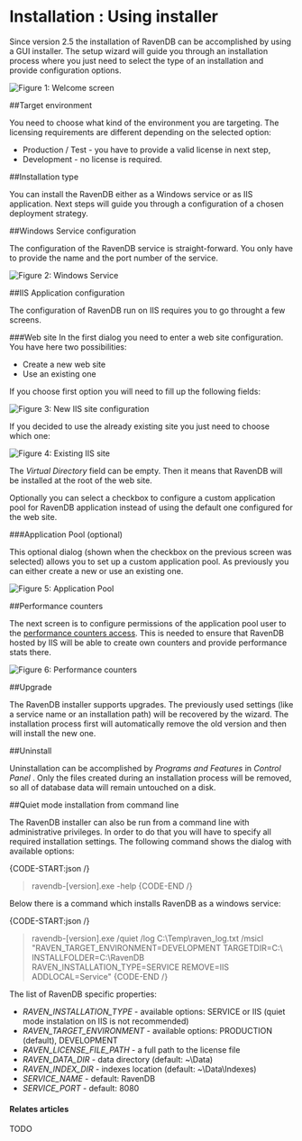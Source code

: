 # Installation : Using installer

Since version 2.5 the installation of RavenDB can be accomplished by using a GUI installer. The setup wizard will guide you through an installation process where you just need to
select the type of an installation and provide configuration options.

![Figure 1: Welcome screen](images/installer_welcome_screen.png)

##Target environment

You need to choose what kind of the environment you are targeting. The licensing requirements are different depending on the selected option:

* Production / Test - you have to provide a valid license in next step,
* Development - no license is required.

##Installation type

You can install the RavenDB either as a Windows service or as IIS application. Next steps will guide you through a configuration of a chosen deployment strategy. 

##Windows Service configuration

The configuration of the RavenDB service is straight-forward. You only have to provide the name and the port number of the service.

![Figure 2: Windows Service](images/installer_windows_service.png)

##IIS Application configuration

The configuration of RavenDB run on IIS requires you to go throught a few screens. 

###Web site
In the first dialog you need to enter a web site configuration. You have here two possibilities:

* Create a new web site
* Use an existing one

If you choose first option you will need to fill up the following fields:

![Figure 3: New IIS site configuration](images/installer_iis_new_site.png)

If you decided to use the already existing site you just need to choose which one:

![Figure 4: Existing IIS site](images/installer_iis_existing_site.png)

The _Virtual Directory_ field can be empty. Then it means that RavenDB will be installed at the root of the web site.

Optionally you can select a checkbox to configure a custom application pool for RavenDB application instead of using the default one configured for the web site.

###Application Pool (optional)

This optional dialog (shown when the checkbox on the previous screen was selected) allows you to set up a custom application pool. As previously you can either create a new or use an existing one.

![Figure 5: Application Pool](images/installer_iis_application_pool.png)

##Performance counters

The next screen is to configure permissions of the application pool user to the [performance counters access](../administration/perf-counters). This is needed to ensure that RavenDB hosted by IIS
will be able to create own counters and provide performance stats there.

![Figure 6: Performance counters](images/installer_iis_performance_counters.png)

##Upgrade

The RavenDB installer supports upgrades. The previously used settings (like a service name or an installation path) will be recovered by the wizard. The installation process first will 
automatically remove the old version and then will install the new one.

##Uninstall

Uninstallation can be accomplished by _Programs and Features_ in _Control Panel_ . Only the files created during an installation process will be removed, so all of database data will remain untouched on a disk.


##Quiet mode installation from command line

The RavenDB installer can also be run from a command line with administrative privileges. In order to do that you will have to specify all required installation
settings. The following command shows the dialog with available options:

{CODE-START:json /}
   > ravendb-[version].exe -help
{CODE-END /}

Below there is a command which installs RavenDB as a windows service:

{CODE-START:json /}
   > ravendb-[version].exe /quiet /log C:\Temp\raven_log.txt /msicl "RAVEN_TARGET_ENVIRONMENT=DEVELOPMENT TARGETDIR=C:\ INSTALLFOLDER=C:\RavenDB RAVEN_INSTALLATION_TYPE=SERVICE REMOVE=IIS ADDLOCAL=Service"
{CODE-END /}

The list of RavenDB specific properties:

* <em>RAVEN_INSTALLATION_TYPE</em> - available options: SERVICE or IIS (quiet mode instalation on IIS is not recommended)
* <em>RAVEN_TARGET_ENVIRONMENT</em> - available options: PRODUCTION (default), DEVELOPMENT
* <em>RAVEN_LICENSE_FILE_PATH</em> - a full path to the license file
* <em>RAVEN_DATA_DIR</em> - data directory (default: ~\Data)
* <em>RAVEN_INDEX_DIR</em> - indexes location (default: ~\Data\Indexes)
* <em>SERVICE_NAME</em> - default: RavenDB
* <em>SERVICE_PORT</em> - default: 8080

#### Relates articles

TODO